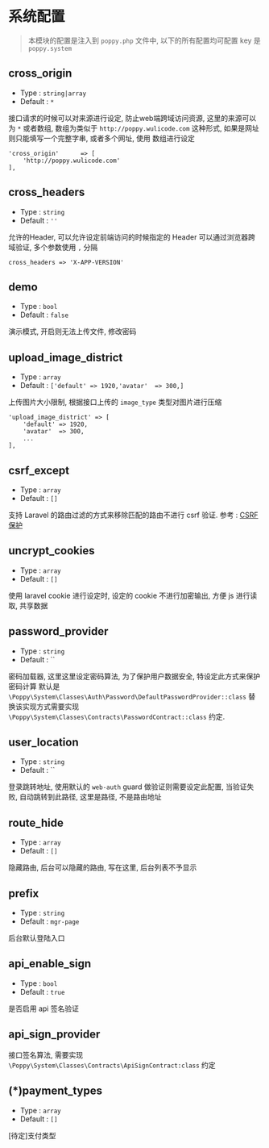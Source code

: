 # 系统配置

> 本模块的配置是注入到 `poppy.php` 文件中, 以下的所有配置均可配置
> key 是 `poppy.system`

## cross_origin

- Type : `string|array`
- Default : `*`

接口请求的时候可以对来源进行设定, 防止web端跨域访问资源, 这里的来源可以为 `*` 或者数组, 数组为类似于 `http://poppy.wulicode.com` 这种形式, 如果是网址则只能填写一个完整字串, 或者多个网址, 使用
数组进行设定

```
'cross_origin'      => [
    'http://poppy.wulicode.com'
],
```

## cross_headers

- Type : `string`
- Default : `''`

允许的Header, 可以允许设定前端访问的时候指定的 Header 可以通过浏览器跨域验证, 多个参数使用 `,` 分隔

```
cross_headers => 'X-APP-VERSION'
```

## demo

- Type : `bool`
- Default : `false`

演示模式, 开启则无法上传文件, 修改密码

## upload_image_district

- Type : `array`
- Default : `['default' => 1920,'avatar'  => 300,]`

上传图片大小限制, 根据接口上传的 `image_type` 类型对图片进行压缩

```
'upload_image_district' => [
    'default' => 1920,
    'avatar'  => 300,
    ...
],
```

## csrf_except

- Type : `array`
- Default : `[]`

支持 Laravel 的路由过滤的方式来移除匹配的路由不进行 csrf 验证. 参考 : [CSRF 保护](https://learnku.com/docs/laravel/6.x/csrf/5137)

## uncrypt_cookies

- Type : `array`
- Default : `[]`

使用 laravel cookie 进行设定时, 设定的 cookie 不进行加密输出, 方便 js 进行读取, 共享数据

## password_provider

- Type : `string`
- Default : ``

密码加载器, 这里这里设定密码算法, 为了保护用户数据安全, 特设定此方式来保护密码计算 默认是 `\Poppy\System\Classes\Auth\Password\DefaultPasswordProvider::class`
替换该实现方式需要实现 `\Poppy\System\Classes\Contracts\PasswordContract::class` 约定.

## user_location

- Type : `string`
- Default : ``

登录跳转地址, 使用默认的 `web-auth` guard 做验证则需要设定此配置, 当验证失败, 自动跳转到此路径, 这里是路径, 不是路由地址

## route_hide

- Type : `array`
- Default : `[]`

隐藏路由, 后台可以隐藏的路由, 写在这里, 后台列表不予显示

## prefix

- Type : `string`
- Default : `mgr-page`

后台默认登陆入口

## api_enable_sign

- Type : `bool`
- Default : `true`

是否启用 api 签名验证

## api_sign_provider

接口签名算法, 需要实现  `\Poppy\System\Classes\Contracts\ApiSignContract:class` 约定

## (*)payment_types

- Type : `array`
- Default : `[]`

[待定]支付类型
